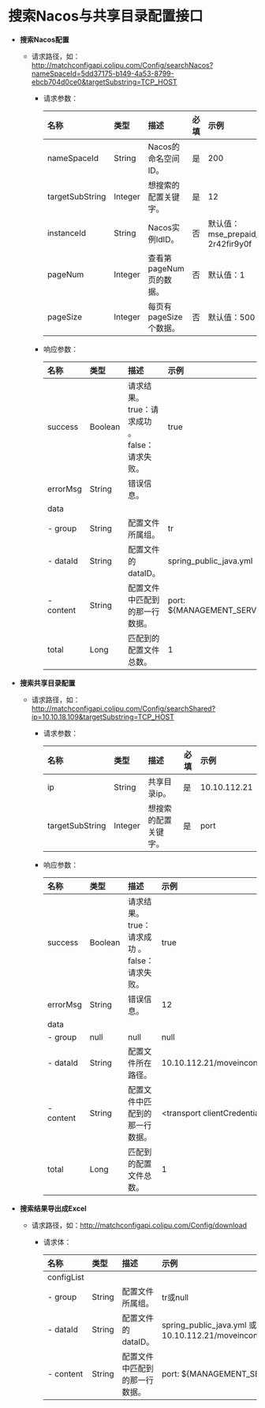# 搜索Nacos与共享目录配置接口

- **搜索Nacos配置**

    - 请求路径，如：http://matchconfigapi.colipu.com/Config/searchNacos?nameSpaceId=5dd37175-b149-4a53-8799-ebcb704d0ce0&targetSubstring=TCP_HOST
        - 请求参数：

          | 名称            | 类型    | 描述                   | 必填 | 示例                                      |
          | :-------------- | :------ | :---------------------- | ---- | :---------------------------------------- |
          | nameSpaceId     | String  | Nacos的命名空间ID。     | 是   | 200                                       |
          | targetSubString | Integer | 想搜索的配置关键字。    | 是   | 12                                        |
          | instanceId      | String  | Nacos实例IdID。         | 否   | 默认值：mse_prepaid_public_cn-2r42fir9y0f |
          | pageNum         | Integer | 查看第pageNum页的数据。 | 否   | 默认值：1                                 |
          | pageSize        | Integer | 每页有pageSize个数据。  | 否   | 默认值：500                               |

        - 响应参数：
        
          | 名称      | 类型    | 描述                                         | 示例                                 |
          | :-------- | :------ | :------------------------------------------- | :----------------------------------- |
          | success   | Boolean | 请求结果。true：请求成功 。false：请求失败。 | true                                 |
          | errorMsg  | String  | 错误信息。                                   |                                      |
          | data      |         |                                              |                                      |
          | - group   | String  | 配置文件所属组。                             | tr                                   |
          | - dataId  | String  | 配置文件的dataID。                           | spring_public_java.yml               |
          | - content | String  | 配置文件中匹配到的那一行数据。               | port: ${MANAGEMENT_SERVER_PORT:8888} |
          | total     | Long    | 匹配到的配置文件总数。                       | 1                                    |



- **搜索共享目录配置**
  
    - 请求路径，如：http://matchconfigapi.colipu.com/Config/searchShared?ip=10.10.18.109&targetSubstring=TCP_HOST
        - 请求参数：
    
          | 名称            | 类型    | 描述                 | 必填 | 示例         |
          | :-------------- | :------ | :------------------- | ---- | :----------- |
          | ip              | String  | 共享目录ip。         | 是   | 10.10.112.21 |
          | targetSubString | Integer | 想搜索的配置关键字。 | 是   | port         |
        
        - 响应参数：
        
          | 名称      | 类型    | 描述                                         | 示例                                                      |
          | :-------- | :------ | :------------------------------------------- | :-------------------------------------------------------- |
          | success   | Boolean | 请求结果。true：请求成功 。false：请求失败。 | true                                                      |
          | errorMsg  | String  | 错误信息。                                   | 12                                                        |
          | data      |         |                                              |                                                           |
          | - group   | null    | null                                         | null                                                      |
          | - dataId  | String  | 配置文件所在路径。                           | 10.10.112.21/moveinconfig/iis/InvoiceBasic_API/Web.config |
          | - content | String  | 配置文件中匹配到的那一行数据。               | <transport clientCredentialType=\"None\"/>                |
          | total     | Long    | 匹配到的配置文件总数。                       | 1                                                         |

        


- **搜索结果导出成Excel**
    
    - 请求路径，如：http://matchconfigapi.colipu.com/Config/download
        - 请求体：
    
          | 名称       | 类型   | 描述                           | 示例                                                         |
          | :--------- | :----- | :----------------------------- | :----------------------------------------------------------- |
          | configList |        |                                |                                                              |
          | - group    | String | 配置文件所属组。               | tr或null                                                     |
          | - dataId   | String | 配置文件的dataID。             | spring_public_java.yml 或10.10.112.21/moveinconfig/iis/InvoiceBasic_API/Web.config |
          | - content  | String | 配置文件中匹配到的那一行数据。 | port: ${MANAGEMENT_SERVER_PORT:8888}                         |
